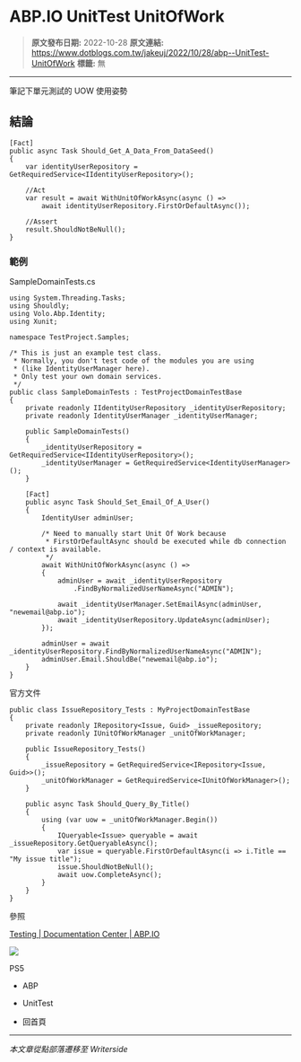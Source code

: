 # ABP.IO UnitTest UnitOfWork

> **原文發布日期:** 2022-10-28
> **原文連結:** https://www.dotblogs.com.tw/jakeuj/2022/10/28/abp--UnitTest-UnitOfWork
> **標籤:** 無

---

筆記下單元測試的 UOW 使用姿勢

## 結論

```
[Fact]
public async Task Should_Get_A_Data_From_DataSeed()
{
    var identityUserRepository = GetRequiredService<IIdentityUserRepository>();

    //Act
    var result = await WithUnitOfWorkAsync(async () =>
        await identityUserRepository.FirstOrDefaultAsync());

    //Assert
    result.ShouldNotBeNull();
}
```

### 範例

SampleDomainTests.cs

```
using System.Threading.Tasks;
using Shouldly;
using Volo.Abp.Identity;
using Xunit;

namespace TestProject.Samples;

/* This is just an example test class.
 * Normally, you don't test code of the modules you are using
 * (like IdentityUserManager here).
 * Only test your own domain services.
 */
public class SampleDomainTests : TestProjectDomainTestBase
{
    private readonly IIdentityUserRepository _identityUserRepository;
    private readonly IdentityUserManager _identityUserManager;

    public SampleDomainTests()
    {
        _identityUserRepository = GetRequiredService<IIdentityUserRepository>();
        _identityUserManager = GetRequiredService<IdentityUserManager>();
    }

    [Fact]
    public async Task Should_Set_Email_Of_A_User()
    {
        IdentityUser adminUser;

        /* Need to manually start Unit Of Work because
         * FirstOrDefaultAsync should be executed while db connection / context is available.
         */
        await WithUnitOfWorkAsync(async () =>
        {
            adminUser = await _identityUserRepository
                .FindByNormalizedUserNameAsync("ADMIN");

            await _identityUserManager.SetEmailAsync(adminUser, "newemail@abp.io");
            await _identityUserRepository.UpdateAsync(adminUser);
        });

        adminUser = await _identityUserRepository.FindByNormalizedUserNameAsync("ADMIN");
        adminUser.Email.ShouldBe("newemail@abp.io");
    }
}
```

官方文件

```
public class IssueRepository_Tests : MyProjectDomainTestBase
{
    private readonly IRepository<Issue, Guid> _issueRepository;
    private readonly IUnitOfWorkManager _unitOfWorkManager;

    public IssueRepository_Tests()
    {
        _issueRepository = GetRequiredService<IRepository<Issue, Guid>>();
        _unitOfWorkManager = GetRequiredService<IUnitOfWorkManager>();
    }

    public async Task Should_Query_By_Title()
    {
        using (var uow = _unitOfWorkManager.Begin())
        {
            IQueryable<Issue> queryable = await _issueRepository.GetQueryableAsync();
            var issue = queryable.FirstOrDefaultAsync(i => i.Title == "My issue title");
            issue.ShouldNotBeNull();
            await uow.CompleteAsync();
        }
    }
}
```

參照

[Testing | Documentation Center | ABP.IO](https://docs.abp.io/en/abp/latest/Testing#dealing-with-unit-of-work-in-integration-tests)

![](https://card.psnprofiles.com/1/jakeuj.png)

PS5

* ABP
* UnitTest

* 回首頁

---

*本文章從點部落遷移至 Writerside*
